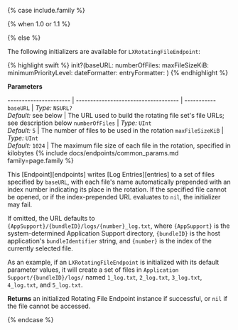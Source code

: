{% case include.family %}

{% when 1.0 or 1.1 %}


{% else %}


The following initializers are available for `LXRotatingFileEndpoint`:

{% highlight swift %}
init?(baseURL: numberOfFiles: maxFileSizeKiB: minimumPriorityLevel: dateFormatter: entryFormatter: )
{% endhighlight %}

**Parameters**

---------------------- | ------------------------------------ | -----------
`baseURL`        | _Type:_ `NSURL?` <br> _Default:_ see below | The URL used to build the rotating file set's file URLs; see description below
`numberOfFiles`  | _Type:_ `UInt` <br> _Default:_ `5`         | The number of files to be used in the rotation
`maxFileSizeKiB` | _Type:_ `UInt` <br> _Default:_ `1024`      | The maximum file size of each file in the rotation, specified in kilobytes
{% include docs/endpoints/common_params.md family=page.family %}

This [Endpoint][endpoints] writes [Log Entries][entries] to a set of files specified by `baseURL`, with each file's name automatically prepended with an index number indicating its place in the rotation. If the specified file cannot be opened, or if the index-prepended URL evaluates to `nil`, the initializer may fail.

If omitted, the URL defaults to `{AppSupport}/{bundleID}/logs/{number}_log.txt`, where `{AppSupport}` is the system-determined Application Support directory, `{bundleID}` is the host application's `bundleIdentifier` string, and `{number}` is the index of the currently selected file.

As an example, if an `LXRotatingFileEndpoint` is initialized with its default parameter values, it will create a set of files in `Application Support/{bundleID}/logs/` named `1_log.txt`, `2_log.txt`, `3_log.txt`, `4_log.txt`, and `5_log.txt`.

**Returns** an initialized Rotating File Endpoint instance if successful, or `nil` if the file cannot be accessed.


{% endcase %}
